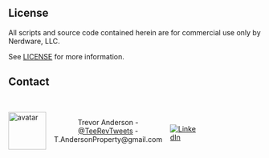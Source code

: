 ## License

All scripts and source code contained herein are for commercial use only by Nerdware, LLC.

See [LICENSE](/LICENSE) for more information.

## Contact

<div style="padding: 30px 0 30px 0; width:75%; display:flex; flex-direction:row; align-items:center; justify-content:space-between;">
  <img src="https://images.weserv.nl/?url=avatars.githubusercontent.com/u/43518091?v=4&h=75&w=75&fit=cover&mask=circle" height="75" width="75" alt="avatar" />
  <span style="text-align:center; margin: 0 10px 0 10px;">
    <span>Trevor Anderson</span>
    <span> - </span>
    <a href="https://twitter.com/teerevtweets">@TeeRevTweets</a>
    <span> - </span>
    <span>T.AndersonProperty@gmail.com</span>
  </span>
  <a href="https://www.linkedin.com/in/trevor-anderson-3a3b0392/" style="margin-top: 10px;">
    <img src="https://img.shields.io/badge/LinkedIn-0077B5?logo=linkedin&logoColor=white" alt="LinkedIn" />
  </a>
</div>
